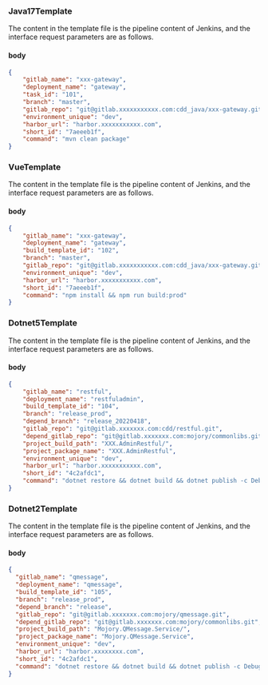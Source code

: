 ### Java17Template

The content in the template file is the pipeline content of Jenkins, and the interface request parameters are as follows.

#### body

```json
{
    "gitlab_name": "xxx-gateway",
    "deployment_name": "gateway",
    "task_id": "101",
    "branch": "master",
    "gitlab_repo": "git@gitlab.xxxxxxxxxxx.com:cdd_java/xxx-gateway.git",
    "environment_unique": "dev",
    "harbor_url": "harbor.xxxxxxxxxxx.com",
    "short_id": "7aeeeb1f",
    "command": "mvn clean package"
}
```

### VueTemplate

The content in the template file is the pipeline content of Jenkins, and the interface request parameters are as follows.

#### body

```json
{
    "gitlab_name": "xxx-gateway",
    "deployment_name": "gateway",
    "build_template_id": "102",
    "branch": "master",
    "gitlab_repo": "git@gitlab.xxxxxxxxxxx.com:cdd_java/xxx-gateway.git",
    "environment_unique": "dev",
    "harbor_url": "harbor.xxxxxxxxxxx.com",
    "short_id": "7aeeeb1f",
    "command": "npm install && npm run build:prod"
}
```

### Dotnet5Template

The content in the template file is the pipeline content of Jenkins, and the interface request parameters are as follows.

#### body

```json
{
    "gitlab_name": "restful",
    "deployment_name": "restfuladmin",
    "build_template_id": "104",
    "branch": "release_prod",
    "depend_branch": "release_20220418",
    "gitlab_repo": "git@gitlab.xxxxxxx.com:cdd/restful.git",
    "depend_gitlab_repo": "git@gitlab.xxxxxxx.com:mojory/commonlibs.git",
    "project_build_path": "XXX.AdminRestful/",
    "project_package_name": "XXX.AdminRestful",
    "environment_unique": "dev",
    "harbor_url": "harbor.xxxxxxxxxxx.com",
    "short_id": "4c2afdc1",
    "command": "dotnet restore && dotnet build && dotnet publish -c Debug -o out"
}
```

### Dotnet2Template

The content in the template file is the pipeline content of Jenkins, and the interface request parameters are as follows.

#### body

```json
{
  "gitlab_name": "qmessage",
  "deployment_name": "qmessage",
  "build_template_id": "105",
  "branch": "release_prod",
  "depend_branch": "release",
  "gitlab_repo": "git@gitlab.xxxxxxx.com:mojory/qmessage.git",
  "depend_gitlab_repo": "git@gitlab.xxxxxxx.com:mojory/commonlibs.git",
  "project_build_path": "Mojory.QMessage.Service/",
  "project_package_name": "Mojory.QMessage.Service",
  "environment_unique": "dev",
  "harbor_url": "harbor.xxxxxxxx.com",
  "short_id": "4c2afdc1",
  "command": "dotnet restore && dotnet build && dotnet publish -c Debug -o out"
}
```